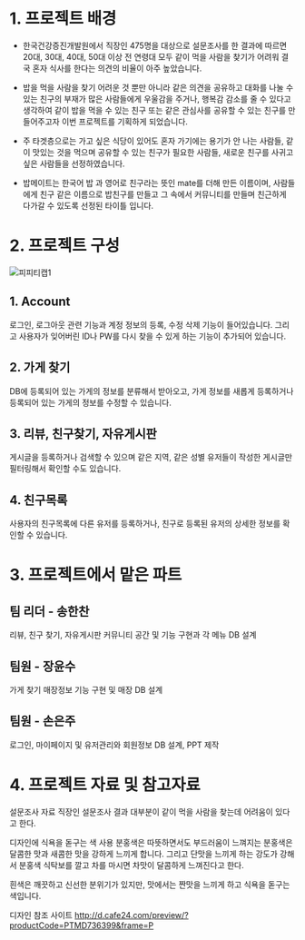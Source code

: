# 1. 프로젝트 배경
* 한국건강증진개발원에서 직장인 475명을 대상으로 설문조사를 한 결과에 따르면 20대, 30대, 40대, 50대
이상 전 연령대 모두 같이 먹을 사람을 찾기가 어려워 결국 혼자 식사를 한다는 의견의 비율이 아주 높았습니다.

* 밥을 먹을 사람을 찾기 어려운 것 뿐만 아니라 같은 의견을 공유하고 대화를 나눌 수 있는 
친구의 부재가 많은 사람들에게 우울감을 주거나, 행복감 감소를 줄 수 있다고 생각하여 같이 밥을 먹을 수
 있는 친구 또는 같은 관심사를 공유할 수 있는 친구를 만들어주고자 이번 프로젝트를 기획하게 되었습니다.

* 주 타겟층으로는 가고 싶은 식당이 있어도 혼자 가기에는 용기가 안 나는 사람들, 
같이 맛있는 것을 먹으며 공유할 수 있는 친구가 필요한 사람들, 새로운 친구를 사귀고 싶은 사람들을 
선정하였습니다.

* 밥메이트는 한국어 밥 과 영어로 친구라는 뜻인 mate를 더해 만든 이름이며, 사람들에게 친구 같은 이름으로
밥친구를 만들고 그 속에서 커뮤니티를 만들며 친근하게 다가갈 수 있도록 선정된 타이틀 입니다.

# 2. 프로젝트 구성
![피피티캡1](https://user-images.githubusercontent.com/107029371/177459559-2245f097-2fac-4d38-acc9-1962fee8de3e.PNG)
## 1. Account
로그인, 로그아웃 관련 기능과 계정 정보의 등록, 수정 삭제 기능이 들어있습니다.
그리고 사용자가 잊어버린 ID나 PW를 다시 찾을 수 있게 하는 기능이 추가되어 있습니다.

## 2. 가게 찾기
DB에 등록되어 있는 가게의 정보를 분류해서 받아오고, 가게 정보를 새롭게 등록하거나 등록되어 있는 가게의 정보를 수정할 수 있습니다.

## 3. 리뷰, 친구찾기, 자유게시판
게시글을 등록하거나 검색할 수 있으며 같은 지역, 같은 성별 유저들이 작성한 게시글만 필터링해서 확인할 수도 있습니다.

## 4. 친구목록
 사용자의 친구목록에 다른 유저를 등록하거나, 친구로 등록된 유저의 상세한 정보를 확인할 수 있습니다.
 
# 3. 프로젝트에서 맡은 파트
## 팀 리더 - 송한찬
리뷰, 친구 찾기, 자유게시판 커뮤니티 공간 및 기능 구현과 각 메뉴 DB 설계

## 팀원 - 장윤수
가게 찾기 매장정보 기능 구현 및 매장 DB 설계  

## 팀원 - 손은주
로그인, 마이페이지 및 유저관리와 회원정보 DB 설계, PPT 제작

# 4. 프로젝트 자료 및 참고자료

설문조사 자료
직장인 설문조사 결과 대부분이 같이 먹을 사람을 찾는데 어려움이 있다고 한다.

디자인에 식욕을 돋구는 색 사용
분홍색은 따뜻하면서도 부드러움이 느껴지는 분홍색은 달콤한 맛과 새콤한 맛을 강하게 느끼게 합니다. 그리고 단맛을 느끼게 하는 강도가 강해서
분홍색 식탁보를 깔고 차를 마시면 차맛이 달콤하게 느껴진다고 한다.

흰색은 깨끗하고 신선한 분위기가 있지만, 맛에서는 짠맛을 느끼게 하고 식욕을 돋구는 색입니다.

디자인 참조 사이트
http://d.cafe24.com/preview/?productCode=PTMD736399&frame=P



